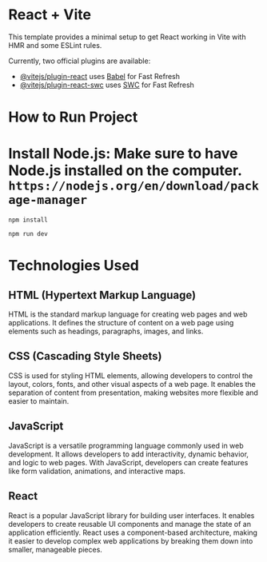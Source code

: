 # React + Vite

This template provides a minimal setup to get React working in Vite with HMR and some ESLint rules.

Currently, two official plugins are available:

- [@vitejs/plugin-react](https://github.com/vitejs/vite-plugin-react/blob/main/packages/plugin-react/README.md) uses [Babel](https://babeljs.io/) for Fast Refresh
- [@vitejs/plugin-react-swc](https://github.com/vitejs/vite-plugin-react-swc) uses [SWC](https://swc.rs/) for Fast Refresh

# How to Run Project

# Install Node.js: Make sure to have Node.js installed on the computer. ``` https://nodejs.org/en/download/package-manager ```

```
npm install
```
```
npm run dev
```
# Technologies Used

## HTML (Hypertext Markup Language)

HTML is the standard markup language for creating web pages and web applications. It defines the structure of content on a web page using elements such as headings, paragraphs, images, and links.

## CSS (Cascading Style Sheets)

CSS is used for styling HTML elements, allowing developers to control the layout, colors, fonts, and other visual aspects of a web page. It enables the separation of content from presentation, making websites more flexible and easier to maintain.

## JavaScript

JavaScript is a versatile programming language commonly used in web development. It allows developers to add interactivity, dynamic behavior, and logic to web pages. With JavaScript, developers can create features like form validation, animations, and interactive maps.

## React

React is a popular JavaScript library for building user interfaces. It enables developers to create reusable UI components and manage the state of an application efficiently. React uses a component-based architecture, making it easier to develop complex web applications by breaking them down into smaller, manageable pieces.
